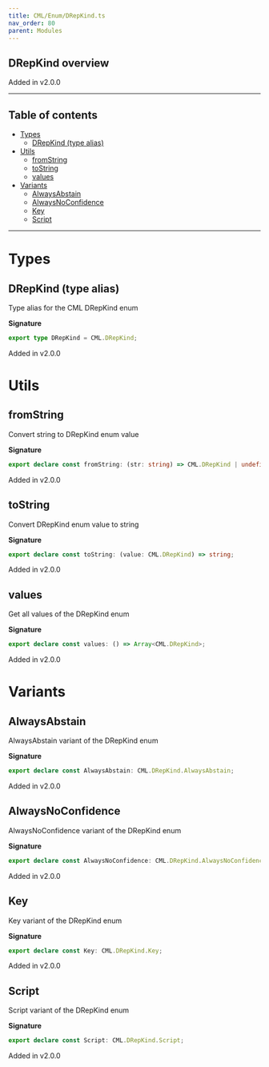 ```yaml
---
title: CML/Enum/DRepKind.ts
nav_order: 80
parent: Modules
---
```


## DRepKind overview

Added in v2.0.0

---

<h2 class="text-delta">Table of contents</h2>

- [Types](#types)
  - [DRepKind (type alias)](#drepkind-type-alias)
- [Utils](#utils)
  - [fromString](#fromstring)
  - [toString](#tostring)
  - [values](#values)
- [Variants](#variants)
  - [AlwaysAbstain](#alwaysabstain)
  - [AlwaysNoConfidence](#alwaysnoconfidence)
  - [Key](#key)
  - [Script](#script)

---

# Types

## DRepKind (type alias)

Type alias for the CML DRepKind enum

**Signature**

```ts
export type DRepKind = CML.DRepKind;
```

Added in v2.0.0

# Utils

## fromString

Convert string to DRepKind enum value

**Signature**

```ts
export declare const fromString: (str: string) => CML.DRepKind | undefined;
```

Added in v2.0.0

## toString

Convert DRepKind enum value to string

**Signature**

```ts
export declare const toString: (value: CML.DRepKind) => string;
```

Added in v2.0.0

## values

Get all values of the DRepKind enum

**Signature**

```ts
export declare const values: () => Array<CML.DRepKind>;
```

Added in v2.0.0

# Variants

## AlwaysAbstain

AlwaysAbstain variant of the DRepKind enum

**Signature**

```ts
export declare const AlwaysAbstain: CML.DRepKind.AlwaysAbstain;
```

Added in v2.0.0

## AlwaysNoConfidence

AlwaysNoConfidence variant of the DRepKind enum

**Signature**

```ts
export declare const AlwaysNoConfidence: CML.DRepKind.AlwaysNoConfidence;
```

Added in v2.0.0

## Key

Key variant of the DRepKind enum

**Signature**

```ts
export declare const Key: CML.DRepKind.Key;
```

Added in v2.0.0

## Script

Script variant of the DRepKind enum

**Signature**

```ts
export declare const Script: CML.DRepKind.Script;
```

Added in v2.0.0
